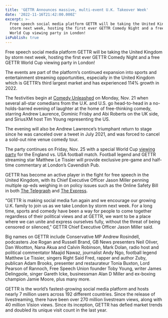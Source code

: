 ```yaml
---
title: 'GETTR Announces massive, multi-event U.K. Takeover Week'
date: '2022-11-16T21:42:00.000Z'
excerpt: >-
  Free speech social media platform GETTR will be taking the United Kingdom by
  storm next week, hosting the first ever GETTR Comedy Night and a free GETTR
  World Cup viewing party in London!
isPublish: true
---
```


Free speech social media platform GETTR will be taking the United Kingdom by storm next week, hosting the first ever GETTR Comedy Night and a free GETTR World Cup viewing party in London!

The events are part of the platform’s continued expansion into sports and entertainment streaming opportunities, especially in the United Kingdom which is GETTR’s third largest market and has experienced 114% growth in 2022.

The festivities begin at [Comedy Unleashed](https://www.eventbrite.co.uk/e/uk-usa-comedy-night-sponsored-by-gettr-tickets-459941636817) on Monday, Nov. 21 when several all-star comedians from the U.K. and U.S. go head-to-head in a no-holds-barred evening of laughter at the home of free-thinking comedy, starring Andrew Laurence, Dominic Frisby and Abi Roberts on the UK side, and SiriusXM host Tim Young representing the US.

  
The evening will also be Andrew Lawrence’s triumphant return to stage since he was canceled over a tweet in July 2021, and was forced to cancel a sold-out nine venue comedy tour.

The party continues on Friday, Nov. 25 with a special World Cup [viewing party](https://form.jotform.com/223104049834350) for the England vs. USA football match. Football legend and GETTR streaming star Matthew Le Tissier will provide exclusive pre-game and half-time commentary at London’s Cavendish Pub.

GETTR has become an active player in the fight for free speech in the United Kingdom, with its Chief Executive Officer Jason Miller penning multiple op-eds weighing in on policy issues such as the Online Safety Bill in both [The Telegraph](https://www.telegraph.co.uk/news/2022/04/20/orwellian-era-online-censorship-just-beginning/) and [The Express](https://www.express.co.uk/comment/expresscomment/1640018/Boris-Johnson-new-Prime-Minister-online-safety-bill-Trump-adviser-Jason-Miller-comment).

“GETTR is making social media fun again and we encourage our growing U.K. family to join us as we take London by storm next week. For a long time, sports and comedy have been a way for people to come together regardless of their political views and at GETTR, we want to be a place where we can unite and express ourselves fully, without the threat of being censored or silenced,” GETTR Chief Executive Officer Jason Miller said.

  
Big names on GETTR include Conservative MP Andrew Rosindell, podcasters Joe Rogan and Russell Brand, GB News presenters Neil Oliver, Dan Wootton, Nana Akua and Calvin Robinson, Mark Dolan, radio host and political commentator Maajid Nawaz, journalist Andy Ngo, football legend Matthew Le Tissier, singers Right Said Fred, rapper and author Zuby, publican Adam Brooks, presenter and restaurateur Tonia Buxton, Lord Pearson of Rannoch, Free Speech Union founder Toby Young, writer James Delingpole, singer Gareth Icke, businessman Alan D Miller and ex-boxing champion Jamie Moore, plus many more.

GETTR is the world’s fastest-growing social media platform and hosts nearly 7 million users across 192 different countries. Since the release of livestreaming, there have been over 270 million livestream views, along with 40 million Vision views. Since its inception, GETTR has defied market trends and doubled its unique visit count in the last year.
